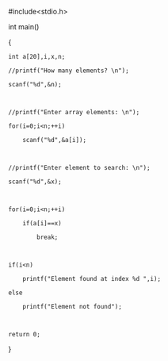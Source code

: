 #include<stdio.h>

int main()

{

    int a[20],i,x,n;

    //printf("How many elements? \n");

    scanf("%d",&n);

     

    //printf("Enter array elements: \n");

    for(i=0;i<n;++i)

        scanf("%d",&a[i]);

     

    //printf("Enter element to search: \n");

    scanf("%d",&x);

     

    for(i=0;i<n;++i)

        if(a[i]==x)

            break;

     

    if(i<n)

        printf("Element found at index %d ",i);

    else

        printf("Element not found");

  

    return 0;

}
